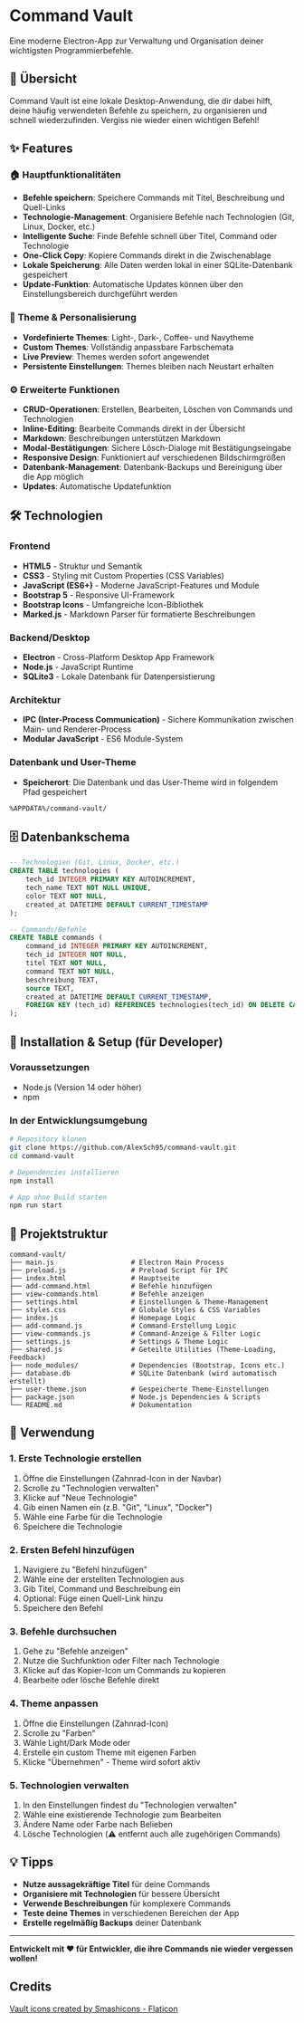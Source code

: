 # Command Vault

Eine moderne Electron-App zur Verwaltung und Organisation deiner wichtigsten Programmierbefehle.

## 📖 Übersicht

Command Vault ist eine lokale Desktop-Anwendung, die dir dabei hilft, deine häufig verwendeten Befehle zu speichern, zu organisieren und schnell wiederzufinden. Vergiss nie wieder einen wichtigen Befehl!

## ✨ Features

### 🏠 **Hauptfunktionalitäten**
- **Befehle speichern**: Speichere Commands mit Titel, Beschreibung und Quell-Links
- **Technologie-Management**: Organisiere Befehle nach Technologien (Git, Linux, Docker, etc.)
- **Intelligente Suche**: Finde Befehle schnell über Titel, Command oder Technologie
- **One-Click Copy**: Kopiere Commands direkt in die Zwischenablage
- **Lokale Speicherung**: Alle Daten werden lokal in einer SQLite-Datenbank gespeichert
- **Update-Funktion**: Automatische Updates können über den Einstellungsbereich durchgeführt werden 

### 🎨 **Theme & Personalisierung**
- **Vordefinierte Themes**: Light-, Dark-, Coffee- und Navytheme
- **Custom Themes**: Vollständig anpassbare Farbschemata
- **Live Preview**: Themes werden sofort angewendet
- **Persistente Einstellungen**: Themes bleiben nach Neustart erhalten

### ⚙️ **Erweiterte Funktionen**
- **CRUD-Operationen**: Erstellen, Bearbeiten, Löschen von Commands und Technologien
- **Inline-Editing**: Bearbeite Commands direkt in der Übersicht
- **Markdown**: Beschreibungen unterstützen Markdown
- **Modal-Bestätigungen**: Sichere Lösch-Dialoge mit Bestätigungseingabe
- **Responsive Design**: Funktioniert auf verschiedenen Bildschirmgrößen
- **Datenbank-Management**: Datenbank-Backups und Bereinigung über die App möglich
- **Updates**: Automatische Updatefunktion

## 🛠️ Technologien

### **Frontend**
- **HTML5** - Struktur und Semantik
- **CSS3** - Styling mit Custom Properties (CSS Variables)
- **JavaScript (ES6+)** - Moderne JavaScript-Features und Module
- **Bootstrap 5** - Responsive UI-Framework
- **Bootstrap Icons** - Umfangreiche Icon-Bibliothek
- **Marked.js** - Markdown Parser für formatierte Beschreibungen

### **Backend/Desktop**
- **Electron** - Cross-Platform Desktop App Framework
- **Node.js** - JavaScript Runtime
- **SQLite3** - Lokale Datenbank für Datenpersistierung

### **Architektur**
- **IPC (Inter-Process Communication)** - Sichere Kommunikation zwischen Main- und Renderer-Process
- **Modular JavaScript** - ES6 Module-System

### **Datenbank und User-Theme**
- **Speicherort**: Die Datenbank und das User-Theme wird in folgendem Pfad gespeichert
```
%APPDATA%/command-vault/
```

## 🗄️ Datenbankschema

```sql
-- Technologien (Git, Linux, Docker, etc.)
CREATE TABLE technologies (
    tech_id INTEGER PRIMARY KEY AUTOINCREMENT,
    tech_name TEXT NOT NULL UNIQUE,
    color TEXT NOT NULL,
    created_at DATETIME DEFAULT CURRENT_TIMESTAMP
);

-- Commands/Befehle
CREATE TABLE commands (
    command_id INTEGER PRIMARY KEY AUTOINCREMENT,
    tech_id INTEGER NOT NULL,
    titel TEXT NOT NULL,
    command TEXT NOT NULL,
    beschreibung TEXT,
    source TEXT,
    created_at DATETIME DEFAULT CURRENT_TIMESTAMP,
    FOREIGN KEY (tech_id) REFERENCES technologies(tech_id) ON DELETE CASCADE
);
```

## 🚀 Installation & Setup (für Developer)

### **Voraussetzungen**
- Node.js (Version 14 oder höher)
- npm

### **In der Entwicklungsumgebung**
```bash
# Repository klonen
git clone https://github.com/AlexSch95/command-vault.git
cd command-vault

# Dependencies installieren
npm install

# App ohne Build starten
npm run start
```

## 📂 Projektstruktur

```
command-vault/
├── main.js                   # Electron Main Process
├── preload.js                # Preload Script für IPC
├── index.html                # Hauptseite
├── add-command.html          # Befehle hinzufügen
├── view-commands.html        # Befehle anzeigen
├── settings.html             # Einstellungen & Theme-Management
├── styles.css                # Globale Styles & CSS Variables
├── index.js                  # Homepage Logic
├── add-command.js            # Command-Erstellung Logic
├── view-commands.js          # Command-Anzeige & Filter Logic
├── settings.js               # Settings & Theme Logic
├── shared.js                 # Geteilte Utilities (Theme-Loading, Feedback)
├── node_modules/             # Dependencies (Bootstrap, Icons etc.)
├── database.db               # SQLite Datenbank (wird automatisch erstellt)
├── user-theme.json           # Gespeicherte Theme-Einstellungen
├── package.json              # Node.js Dependencies & Scripts
└── README.md                 # Dokumentation
```

## 🎯 Verwendung

### **1. Erste Technologie erstellen**
1. Öffne die Einstellungen (Zahnrad-Icon in der Navbar)
2. Scrolle zu "Technologien verwalten"
3. Klicke auf "Neue Technologie"
4. Gib einen Namen ein (z.B. "Git", "Linux", "Docker")
5. Wähle eine Farbe für die Technologie
6. Speichere die Technologie

### **2. Ersten Befehl hinzufügen**
1. Navigiere zu "Befehl hinzufügen"
2. Wähle eine der erstellten Technologien aus
3. Gib Titel, Command und Beschreibung ein
4. Optional: Füge einen Quell-Link hinzu
5. Speichere den Befehl

### **3. Befehle durchsuchen**
1. Gehe zu "Befehle anzeigen"
2. Nutze die Suchfunktion oder Filter nach Technologie
3. Klicke auf das Kopier-Icon um Commands zu kopieren
4. Bearbeite oder lösche Befehle direkt

### **4. Theme anpassen**
1. Öffne die Einstellungen (Zahnrad-Icon)
2. Scrolle zu "Farben"
3. Wähle Light/Dark Mode oder
4. Erstelle ein custom Theme mit eigenen Farben
5. Klicke "Übernehmen" - Theme wird sofort aktiv

### **5. Technologien verwalten**
1. In den Einstellungen findest du "Technologien verwalten"
2. Wähle eine existierende Technologie zum Bearbeiten
3. Ändere Name oder Farbe nach Belieben
4. Lösche Technologien (⚠️ entfernt auch alle zugehörigen Commands)

## 💡 Tipps

- **Nutze aussagekräftige Titel** für deine Commands
- **Organisiere mit Technologien** für bessere Übersicht
- **Verwende Beschreibungen** für komplexere Commands
- **Teste deine Themes** in verschiedenen Bereichen der App
- **Erstelle regelmäßig Backups** deiner Datenbank

---

**Entwickelt mit ❤️ für Entwickler, die ihre Commands nie wieder vergessen wollen!**

## Credits
[Vault icons created by Smashicons - Flaticon](https://www.flaticon.com/free-icons/vault)
